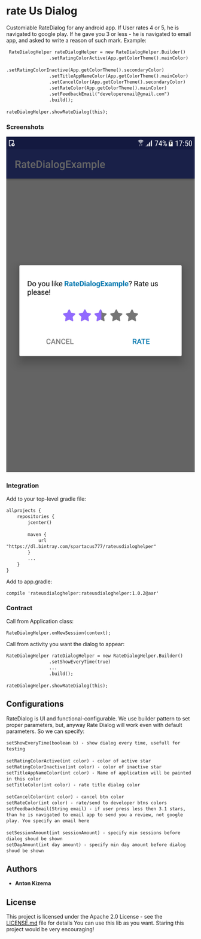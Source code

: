 # rate Us Dialog

Customiable RateDialog for any android app.
If User rates 4 or 5, he is navigated to google play.
If he gave you 3 or less - he is navigated to email app, and asked to write a reason of such mark.
Example:

```
 RateDialogHelper rateDialogHelper = new RateDialogHelper.Builder()
                .setRatingColorActive(App.getColorTheme().mainColor)
                .setRatingColorInactive(App.getColorTheme().secondaryColor)
                .setTitleAppNameColor(App.getColorTheme().mainColor)
                .setCancelColor(App.getColorTheme().secondaryColor)
                .setRateColor(App.getColorTheme().mainColor)
                .setFeedbackEmail("developeremail@gmail.com")
                .build();

rateDialogHelper.showRateDialog(this);
```

### Screenshots
![Rate Us Dialog](promo/rate.png "")

### Integration

Add to your top-level gradle file:

```
allprojects {
    repositories {
        jcenter()

        maven {
            url "https://dl.bintray.com/spartacus777/rateusdialoghelper"
        }
        ...
    }
}
```

Add to app.gradle:
```
compile 'rateusdialoghelper:rateusdialoghelper:1.0.2@aar'
```

### Contract

Call from Application class:

```
RateDialogHelper.onNewSession(context);
```

Call from activity you want the dialog to appear:

```
RateDialogHelper rateDialogHelper = new RateDialogHelper.Builder()
                .setShowEveryTime(true)
                ...
                .build();

rateDialogHelper.showRateDialog(this);
```

## Configurations

RateDialog is UI and functional-configurable.
We use builder pattern to set proper parameters, but, anyway Rate Dialog will work even with default parameters.
So we can specify:
```
setShowEveryTime(boolean b) - show dialog every time, usefull for testing

setRatingColorActive(int color) - color of active star
setRatingColorInactive(int color) - color of inactive star
setTitleAppNameColor(int color) - Name of application will be painted in this color
setTitleColor(int color) - rate title dialog color

setCancelColor(int color) - cancel btn color
setRateColor(int color) - rate/send to developer btns colors
setFeedbackEmail(String email) - if user press less then 3.1 stars, than he is navigated to email app to send you a review, not google play. You specify an email here

setSessionAmount(int sessionAmount) - specify min sessions before dialog shoud be shown
setDayAmount(int day amount) - specify min day amount before dialog shoud be shown
```

## Authors

* **Anton Kizema**

## License

This project is licensed under the Apache 2.0 License - see the [LICENSE.md](LICENSE.md) file for details
You can use this lib as you want. Staring this project would be very encouraging!

